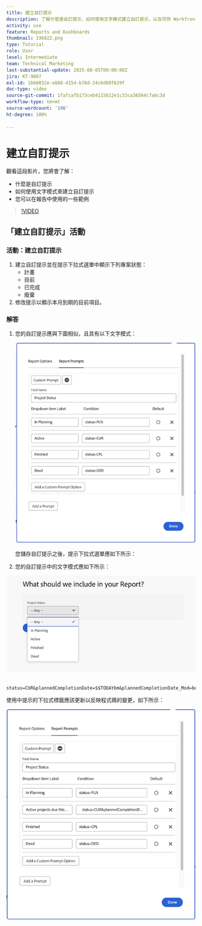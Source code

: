 ```yaml
---
title: 建立自訂提示
description: 了解什麼是自訂提示、如何使用文字模式建立自訂是示，以及可供 Workfront 之報告功能使用的範例。
activity: use
feature: Reports and Dashboards
thumbnail: 336822.png
type: Tutorial
role: User
level: Intermediate
team: Technical Marketing
last-substantial-update: 2025-08-05T00:00:00Z
jira: KT-9087
exl-id: 1bb0832e-e888-4154-b78d-24c6d69f629f
doc-type: video
source-git-commit: 1fafcafb173ceb4115612e1c33ca36564c7a6c3d
workflow-type: tm+mt
source-wordcount: '198'
ht-degree: 100%

---
```


# 建立自訂提示

觀看這段影片，您將會了解：

* 什麼是自訂提示
* 如何使用文字模式來建立自訂提示
* 您可以在報告中使用的一些範例

>[!VIDEO](https://video.tv.adobe.com/v/3470513/?quality=12&learn=on&captions=chi_hant)

## 「建立自訂提示」活動


### 活動：建立自訂提示

1. 建立自訂提示並在提示下拉式選單中顯示下列專案狀態：
   * 計畫
   * 目前
   * 已完成
   * 廢棄
1. 修改提示以顯示本月到期的目前項目。

### 解答

1. 您的自訂提示應與下圖相似，且具有以下文字模式：

   ![影像顯示在文字模式中建立新篩選器的畫面](assets/cp-01.png)

   您儲存自訂提示之後，提示下拉式選單應如下所示：

1. 您的自訂提示中的文字模式應如下所示：

![影像顯示在文字模式中建立新篩選器的畫面](assets/cp-02.png)

```
   status=CUR&plannedCompletionDate=$$TODAYbm&plannedCompletionDate_Mod=between&plannedCompletionDate_Range=$$TODAYem 
```

使用中提示的下拉式標籤應該更新以反映程式碼的變更，如下所示：

![影像顯示在文字模式中建立新篩選器的畫面](assets/cp-02a.png)

